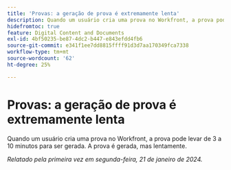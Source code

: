 ```yaml
---
title: 'Provas: a geração de prova é extremamente lenta'
description: Quando um usuário cria uma prova no Workfront, a prova pode levar de 3 a 10 minutos para ser gerada. A prova é gerada, mas lentamente.
hidefromtoc: true
feature: Digital Content and Documents
exl-id: 4bf50235-be87-4dc2-b447-e843efdd4fb6
source-git-commit: e341f1ee7dd8815ffff91d3d7aa170349fca7338
workflow-type: tm+mt
source-wordcount: '62'
ht-degree: 25%

---
```


# Provas: a geração de prova é extremamente lenta

Quando um usuário cria uma prova no Workfront, a prova pode levar de 3 a 10 minutos para ser gerada. A prova é gerada, mas lentamente.

_Relatado pela primeira vez em segunda-feira, 21 de janeiro de 2024._


